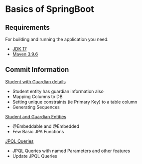 # Basics of SpringBoot

## Requirements

For building and running the application you need:

- [JDK 17](https://oracle.com/java/technologies/javase/jdk17-archive-downloads.html)
- [Maven 3.9.6](https://maven.apache.org)

## Commit Information

[Student with Guardian details](https://github.com/apoorv-asc/spring-jpaRep/tree/c471d0f1885894794b996945d679e40f56718d86)
- Student entity has guardian information also
- Mapping Columns to DB
- Setting unique constraints (ie Primary Key) to a table column
- Generating Sequences

[Student and Guardian Entities](https://github.com/apoorv-asc/spring-jpaRep/commit/fd42a8849234391e2ebab6cf35e906211a1477da)
- @Embeddable and @Embedded
- Few Basic JPA Functions

[JPQL Queries]()
- JPQL Queries with named Parameters and other features
- Update JPQL Queries